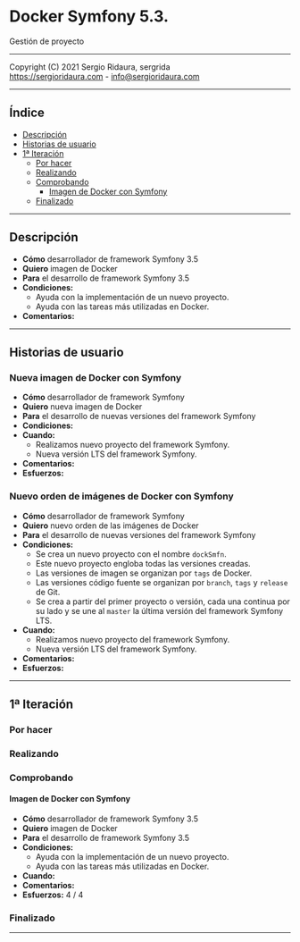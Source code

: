 # Docker Symfony 5.3.

Gestión de proyecto

---

Copyright (C) 2021 Sergio Ridaura, sergrida  
<https://sergioridaura.com> - <info@sergioridaura.com>

---

## Índice

- [Descripción](#descripcin)
- [Historias de usuario](#historias-de-usuario)
- [1ª Iteración](#1-iteracin)
  - [Por hacer](#por-hacer)
  - [Realizando](#realizando)
  - [Comprobando](#comprobando)
    - [Imagen de Docker con Symfony](#imagen-de-docker-con-symfony)
  - [Finalizado](#finalizado)

---

## Descripción

- **Cómo** desarrollador de framework Symfony 3.5
- **Quiero** imagen de Docker
- **Para** el desarrollo de framework Symfony 3.5
- **Condiciones:**
  - Ayuda con la implementación de un nuevo proyecto.
  - Ayuda con las tareas más utilizadas en Docker.
- **Comentarios:**

---

## Historias de usuario

### Nueva imagen de Docker con Symfony

- **Cómo** desarrollador de framework Symfony
- **Quiero** nueva imagen de Docker
- **Para** el desarrollo de nuevas versiones del framework Symfony
- **Condiciones:**
- **Cuando:**
  - Realizamos nuevo proyecto del framework Symfony.
  - Nueva versión LTS del framework Symfony.
- **Comentarios:**
- **Esfuerzos:**


### Nuevo orden de imágenes de Docker con Symfony

- **Cómo** desarrollador de framework Symfony
- **Quiero** nuevo orden de las imágenes de Docker
- **Para** el desarrollo de nuevas versiones del framework Symfony
- **Condiciones:**
  - Se crea un nuevo proyecto con el nombre `dockSmfn`.
  - Este nuevo proyecto engloba todas las versiones creadas.
  - Las versiones de imagen se organizan por `tags` de Docker.
  - Las versiones código fuente se organizan por `branch`, `tags` y `release`
  de Git.
  - Se crea a partir del primer proyecto o versión, cada una continua por su
  lado y se une al `master` la última versión del framework Symfony LTS.
- **Cuando:**
  - Realizamos nuevo proyecto del framework Symfony.
  - Nueva versión LTS del framework Symfony.
- **Comentarios:**
- **Esfuerzos:**

---

## 1ª Iteración

### Por hacer


### Realizando


### Comprobando

#### Imagen de Docker con Symfony

- **Cómo** desarrollador de framework Symfony 3.5
- **Quiero** imagen de Docker
- **Para** el desarrollo de framework Symfony 3.5
- **Condiciones:**
  - Ayuda con la implementación de un nuevo proyecto.
  - Ayuda con las tareas más utilizadas en Docker.
- **Cuando:**
- **Comentarios:**
- **Esfuerzos:** 4 / 4


### Finalizado

---
